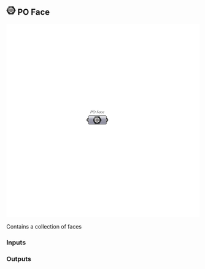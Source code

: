 ## ![PO Face](../../images/icons/PO_Face.png) PO Face

![PO Face](../../images/components/PO_Face.png)

Contains a collection of faces

### Inputs

### Outputs
